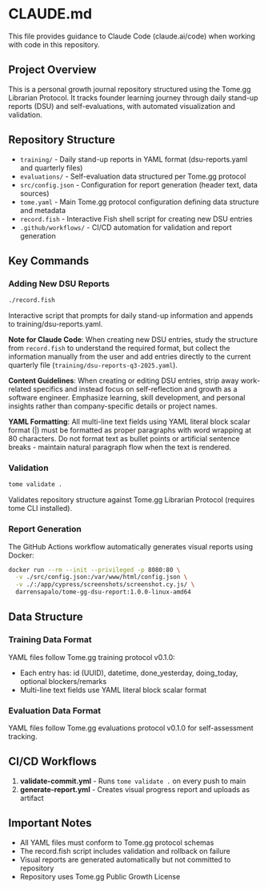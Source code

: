 # CLAUDE.md

This file provides guidance to Claude Code (claude.ai/code) when working with code in this repository.

## Project Overview

This is a personal growth journal repository structured using the Tome.gg Librarian Protocol. It tracks founder learning journey through daily stand-up reports (DSU) and self-evaluations, with automated visualization and validation.

## Repository Structure

- `training/` - Daily stand-up reports in YAML format (dsu-reports.yaml and quarterly files)
- `evaluations/` - Self-evaluation data structured per Tome.gg protocol
- `src/config.json` - Configuration for report generation (header text, data sources)
- `tome.yaml` - Main Tome.gg protocol configuration defining data structure and metadata
- `record.fish` - Interactive Fish shell script for creating new DSU entries
- `.github/workflows/` - CI/CD automation for validation and report generation

## Key Commands

### Adding New DSU Reports
```bash
./record.fish
```
Interactive script that prompts for daily stand-up information and appends to training/dsu-reports.yaml.

**Note for Claude Code**: When creating new DSU entries, study the structure from `record.fish` to understand the required format, but collect the information manually from the user and add entries directly to the current quarterly file (`training/dsu-reports-q3-2025.yaml`).

**Content Guidelines**: When creating or editing DSU entries, strip away work-related specifics and instead focus on self-reflection and growth as a software engineer. Emphasize learning, skill development, and personal insights rather than company-specific details or project names.

**YAML Formatting**: All multi-line text fields using YAML literal block scalar format (|) must be formatted as proper paragraphs with word wrapping at 80 characters. Do not format text as bullet points or artificial sentence breaks - maintain natural paragraph flow when the text is rendered.

### Validation
```bash
tome validate .
```
Validates repository structure against Tome.gg Librarian Protocol (requires tome CLI installed).

### Report Generation
The GitHub Actions workflow automatically generates visual reports using Docker:
```bash
docker run --rm --init --privileged -p 8080:80 \
  -v ./src/config.json:/var/www/html/config.json \
  -v ./:/app/cypress/screenshots/screenshot.cy.js/ \
  darrensapalo/tome-gg-dsu-report:1.0.0-linux-amd64
```

## Data Structure

### Training Data Format
YAML files follow Tome.gg training protocol v0.1.0:
- Each entry has: id (UUID), datetime, done_yesterday, doing_today, optional blockers/remarks
- Multi-line text fields use YAML literal block scalar format

### Evaluation Data Format
YAML files follow Tome.gg evaluations protocol v0.1.0 for self-assessment tracking.

## CI/CD Workflows

1. **validate-commit.yml** - Runs `tome validate .` on every push to main
2. **generate-report.yml** - Creates visual progress report and uploads as artifact

## Important Notes

- All YAML files must conform to Tome.gg protocol schemas
- The record.fish script includes validation and rollback on failure
- Visual reports are generated automatically but not committed to repository
- Repository uses Tome.gg Public Growth License